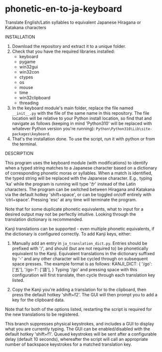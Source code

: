 # phonetic-en-to-ja-keyboard
Translate English/Latin syllables to equivalent Japanese Hiragana or Katakana characters

INSTALLATION

1. Download the repository and extract it to a unique folder.
2. Check that you have the required libraries installed:
   - keyboard
   - pygame
   - win32gui
   - win32con
   - ctypes
   - os
   - mouse
   - time
   - win32clipboard
   - threading
3. In the keyboard module's main folder, replace the file named `__init__.py` with the file of the same name in this repository. The file location will be relative to your Python install location, so find that and navigate as follows (keeping in mind 'Python310' will be replaced with whatever Python version you're running): `Python\Python310\Lib\site-packages\keyboard`.
4. That's the installation done. To use the script, run it with python or from the terminal.


DESCRIPTION
 
This program uses the keyboard module (with modifications) to identify when a typed string matches to a Japanese character based on a dictionary of corresponding phonetic moras or syllables. When a match is identified, the typed string will be replaced with the Japanese character. E.g., typing 'ka' while the program is running will type 'か' instead of the Latin characters. The program can be switched between Hiragana and Katakana via the default hotkey 'shift+space', or can be toggled on/off entirely with 'ctrl+space'. Pressing 'esc' at any time will terminate the program. 

Note that for some duplicate phonetic equivalents, what to input for a desired output may not be perfectly intuitive. Looking through the translation dictionary is recommended. 

Kanji translations can be supported - even multiple phonetic equivalents, if the dictionary is configured correctly. To add Kanji keys, either:

1. Manually add an entry in `ja_translation_dict.py`. Entries should be prefixed with '/', and should (but are not required to) be phonetically equivalent to the Kanji. Equivalent translations in the dictionary suffixed by '-' and any other character will be cycled through on subsequent space presses. The example format is as follows:
 KANJI_DICT: {
   '/go': ['五'],
   '/go-1': ['語'],
   }
   Typing '/go' and pressing space with this configuration will first translate, then cycle through each translation key listed. 

2. Copy the Kanji you're adding a translation for to the clipboard, then press the default hotkey 'shift+f2'. The GUI will then prompt you to add a key for the clipboard data.

Note that for both of the options listed, restarting the script is required for the new translations to be registered.

This branch suppresses physical keystrokes, and includes a GUI to display what you are currently typing. The GUI can be enabled/disabled with the default hotkey 'shift+f1'. Queued keystrokes will be sent after a configurable delay (default 10 seconds), whereafter the script will call an appropriate number of backspace keystrokes for a matched translation key.
